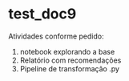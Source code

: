 # test_doc9

Atividades conforme pedido:

1) notebook explorando a base
2) Relatório com recomendações
3) Pipeline de transformação .py
